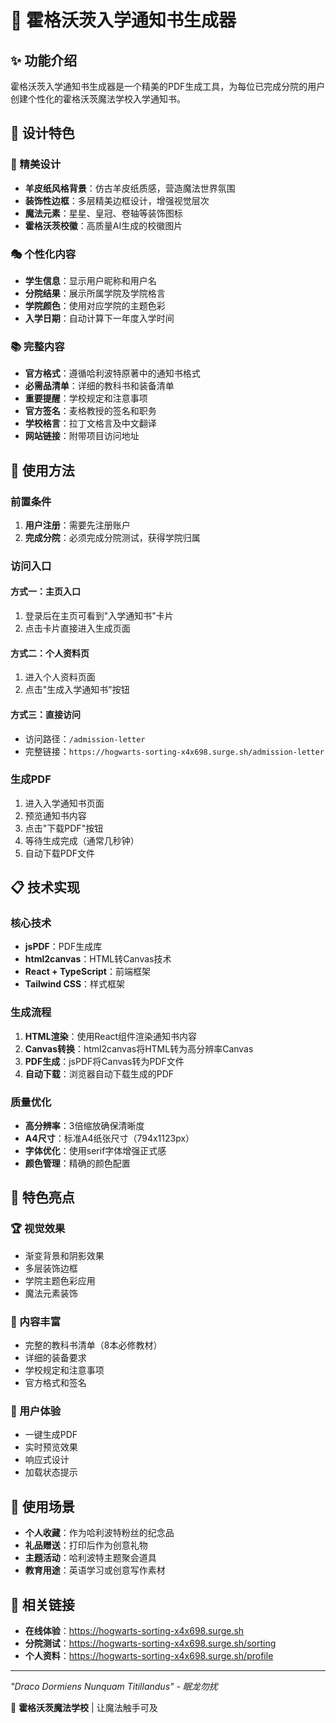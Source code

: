 # 🏰 霍格沃茨入学通知书生成器

## ✨ 功能介绍

霍格沃茨入学通知书生成器是一个精美的PDF生成工具，为每位已完成分院的用户创建个性化的霍格沃茨魔法学校入学通知书。

## 🎨 设计特色

### 📜 精美设计
- **羊皮纸风格背景**：仿古羊皮纸质感，营造魔法世界氛围
- **装饰性边框**：多层精美边框设计，增强视觉层次
- **魔法元素**：星星、皇冠、卷轴等装饰图标
- **霍格沃茨校徽**：高质量AI生成的校徽图片

### 🎭 个性化内容
- **学生信息**：显示用户昵称和用户名
- **分院结果**：展示所属学院及学院格言
- **学院颜色**：使用对应学院的主题色彩
- **入学日期**：自动计算下一年度入学时间

### 📚 完整内容
- **官方格式**：遵循哈利波特原著中的通知书格式
- **必需品清单**：详细的教科书和装备清单
- **重要提醒**：学校规定和注意事项
- **官方签名**：麦格教授的签名和职务
- **学校格言**：拉丁文格言及中文翻译
- **网站链接**：附带项目访问地址

## 🚀 使用方法

### 前置条件
1. **用户注册**：需要先注册账户
2. **完成分院**：必须完成分院测试，获得学院归属

### 访问入口

#### 方式一：主页入口
1. 登录后在主页可看到"入学通知书"卡片
2. 点击卡片直接进入生成页面

#### 方式二：个人资料页
1. 进入个人资料页面
2. 点击"生成入学通知书"按钮

#### 方式三：直接访问
- 访问路径：`/admission-letter`
- 完整链接：`https://hogwarts-sorting-x4x698.surge.sh/admission-letter`

### 生成PDF
1. 进入入学通知书页面
2. 预览通知书内容
3. 点击"下载PDF"按钮
4. 等待生成完成（通常几秒钟）
5. 自动下载PDF文件

## 📋 技术实现

### 核心技术
- **jsPDF**：PDF生成库
- **html2canvas**：HTML转Canvas技术
- **React + TypeScript**：前端框架
- **Tailwind CSS**：样式框架

### 生成流程
1. **HTML渲染**：使用React组件渲染通知书内容
2. **Canvas转换**：html2canvas将HTML转为高分辨率Canvas
3. **PDF生成**：jsPDF将Canvas转为PDF文件
4. **自动下载**：浏览器自动下载生成的PDF

### 质量优化
- **高分辨率**：3倍缩放确保清晰度
- **A4尺寸**：标准A4纸张尺寸（794x1123px）
- **字体优化**：使用serif字体增强正式感
- **颜色管理**：精确的颜色配置

## 🎯 特色亮点

### 🏆 视觉效果
- 渐变背景和阴影效果
- 多层装饰边框
- 学院主题色彩应用
- 魔法元素装饰

### 📖 内容丰富
- 完整的教科书清单（8本必修教材）
- 详细的装备要求
- 学校规定和注意事项
- 官方格式和签名

### 🔧 用户体验
- 一键生成PDF
- 实时预览效果
- 响应式设计
- 加载状态提示

## 🌟 使用场景

- **个人收藏**：作为哈利波特粉丝的纪念品
- **礼品赠送**：打印后作为创意礼物
- **主题活动**：哈利波特主题聚会道具
- **教育用途**：英语学习或创意写作素材

## 🔗 相关链接

- **在线体验**：https://hogwarts-sorting-x4x698.surge.sh
- **分院测试**：https://hogwarts-sorting-x4x698.surge.sh/sorting
- **个人资料**：https://hogwarts-sorting-x4x698.surge.sh/profile

---

*"Draco Dormiens Nunquam Titillandus" - 眠龙勿扰*

🏰 **霍格沃茨魔法学校** | 让魔法触手可及